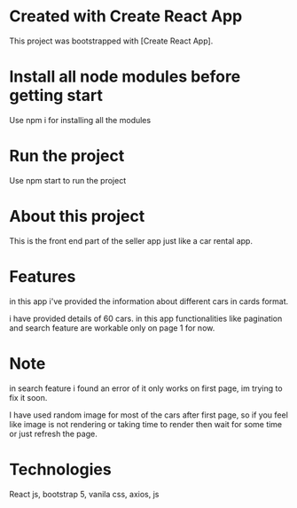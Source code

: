 # Created with Create React App

This project was bootstrapped with [Create React App].

# Install all node modules before getting start

Use npm i for installing all the modules

# Run the project

Use npm start to run the project

# About this project

This is the front end part of the seller app just like a car rental app.

# Features

in this app i've provided the information about different cars in cards
format.

i have provided details of 60 cars.
in this app functionalities like pagination and search feature are workable
only on page 1 for now.

# Note

in search feature i found an error of it only works on first page,
im trying to fix it soon.

I have used random image for most of the cars after first page,
so if you feel like image is not rendering or taking time to render then wait
for some time or just refresh the page.

# Technologies

React js, bootstrap 5, vanila css, axios, js

